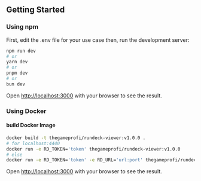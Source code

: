 ## Getting Started

### Using npm
First, edit the .env file for your use case
then, run the development server:
```bash
npm run dev
# or
yarn dev
# or
pnpm dev
# or
bun dev
```

Open [http://localhost:3000](http://localhost:3000) with your browser to see the result.

### Using Docker
#### build Docker Image
```bash
docker build -t thegameprofi/rundeck-viewer:v1.0.0 .
# for localhost:4440
docker run -e RD_TOKEN='token' thegameprofi/rundeck-viewer:v1.0.0
# else
docker run -e RD_TOKEN='token' -e RD_URL='url:port' thegameprofi/rundeck-viewer:v1.0.0
```

Open [http://localhost:3000](http://localhost:3000) with your browser to see the result.